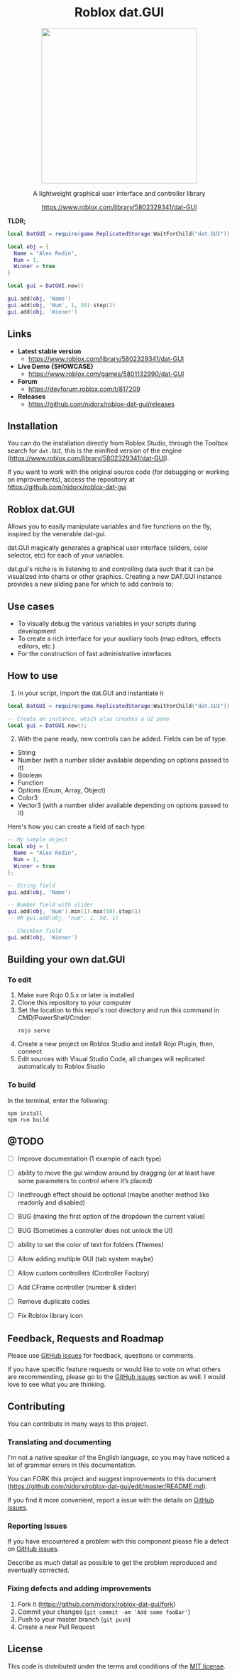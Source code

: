 <div align="center">
    <h1>Roblox dat.GUI</h1>
    <img src="./logo.png" width="350" />
    <p align="center">
        A lightweight graphical user interface and controller library
    </p>    
    <p>
        <a href="https://badge.fury.io/js/react-native-ui-blueprint">
            https://www.roblox.com/library/5802329341/dat-GUI
        </a>
    </p>
</div>

**TLDR;** 

```lua
local DatGUI = require(game.ReplicatedStorage:WaitForChild("dat.GUI"))

local obj = {
  Name = "Alex Rodin",
  Num = 1,
  Winner = true
}

local gui = DatGUI.new()

gui.add(obj, 'Name')
gui.add(obj, 'Num', 1, 50).step(1)
gui.add(obj, 'Winner')
```

## Links

- **Latest stable version**
    - https://www.roblox.com/library/5802329341/dat-GUI
- **Live Demo {SHOWCASE}**
    - https://www.roblox.com/games/5801132990/dat-GUI
- **Forum**
    - https://devforum.roblox.com/t/817209
- **Releases**
   - https://github.com/nidorx/roblox-dat-gui/releases
    
## Installation

You can do the installation directly from Roblox Studio, through the Toolbox search for `dat.GUI`, this is the minified version of the engine (https://www.roblox.com/library/5802329341/dat-GUI).

If you want to work with the original source code (for debugging or working on improvements), access the repository at https://github.com/nidorx/roblox-dat-gui


## Roblox dat.GUI

Allows you to easily manipulate variables and fire functions on the fly, inspired by the venerable dat-gui.

dat.GUI magically generates a graphical user interface (sliders, color selector, etc) for each of your variables.

dat.gui's niche is in listening to and controlling data such that it can be visualized into charts or other graphics. Creating a new DAT.GUI instance provides a new sliding pane for which to add controls to:

## Use cases

* To visually debug the various variables in your scripts during development
* To create a rich interface for your auxiliary tools (map editors, effects editors, etc.)
* For the construction of fast administrative interfaces


## How to use

1. In your script, import the dat.GUI and instantiate it

```lua
local DatGUI = require(game.ReplicatedStorage:WaitForChild("dat.GUI"))

-- Create an instance, which also creates a UI pane
local gui = DatGUI.new();
```

2. With the pane ready, new controls can be added.  Fields can be of type:

* String
* Number (with a number slider available depending on options passed to it)
* Boolean
* Function
* Options (Enum, Array, Object)
* Color3
* Vector3 (with a number slider available depending on options passed to it)

Here's how you can create a field of each type:

```lua
-- My sample object
local obj = {
  Name = "Alex Rodin",
  Num = 1,
  Winner = true
};

-- String field
gui.add(obj, 'Name')

-- Number field with slider
gui.add(obj, 'Num').min(1).max(50).step(1)
-- OR gui.add(obj, "num", 1, 50, 1)

-- Checkbox field
gui.add(obj, 'Winner')
```

## Building your own dat.GUI

### To edit
1. Make sure Rojo 0.5.x or later is installed
2. Clone this repository to your computer
3. Set the location to this repo's root directory and run this command in CMD/PowerShell/Cmder:
    ```
    rojo serve
    ```
4. Create a new project on Roblox Studio and install Rojo Plugin, then, connect
5. Edit sources with Visual Studio Code, all changes will replicated automaticaly to Roblox Studio


### To build

In the terminal, enter the following:

```
npm install
npm run build
```

##  @TODO
- [ ] Improve documentation (1 example of each type)
- [ ] ability to move the gui window around by dragging (or at least have some parameters to control where it’s placed)
- [ ] linethrough effect should be optional (maybe another method like readonly and disabled)
- [ ] BUG (making the first option of the dropdown the current value)
- [ ] BUG (Sometimes a controller does not unlock the UI)
- [ ] ability to set the color of text for folders (Themes)
- [ ] Allow adding multiple GUI (tab system maybe)
- [ ] Allow custom controllers (Controller Factory)
- [ ] Add CFrame controller (number & slider)
- [ ] Remove duplicate codes
- [ ] Fix Roblox library icon


## Feedback, Requests and Roadmap

Please use [GitHub issues] for feedback, questions or comments.

If you have specific feature requests or would like to vote on what others are recommending, please go to the [GitHub issues] section as well. I would love to see what you are thinking.

## Contributing

You can contribute in many ways to this project.

### Translating and documenting

I'm not a native speaker of the English language, so you may have noticed a lot of grammar errors in this documentation.

You can FORK this project and suggest improvements to this document (https://github.com/nidorx/roblox-dat-gui/edit/master/README.md).

If you find it more convenient, report a issue with the details on [GitHub issues].

### Reporting Issues

If you have encountered a problem with this component please file a defect on [GitHub issues].

Describe as much detail as possible to get the problem reproduced and eventually corrected.

### Fixing defects and adding improvements

1. Fork it (<https://github.com/nidorx/roblox-dat-gui/fork>)
2. Commit your changes (`git commit -am 'Add some fooBar'`)
3. Push to your master branch (`git push`)
4. Create a new Pull Request

## License

This code is distributed under the terms and conditions of the [MIT license](LICENSE).


[GitHub issues]: https://github.com/nidorx/roblox-dat-gui/issues
